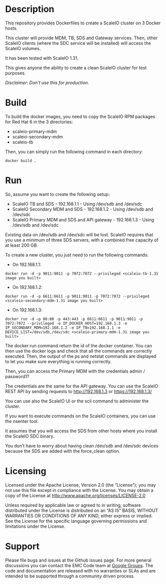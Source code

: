 # Description

This repository provides Dockerfiles to create a ScaleIO cluster on 3 Docker hosts.

This cluster will provide MDM, TB, SDS and Gateway services. Then, other ScaleIO clients (where the SDC service will be installed) will access the ScaleIO volumes.

It has been tested with ScaleIO 1.31.

This gives anyone the ability to create a clean ScaleIO cluster for test purposes.

*Disclaimer: Don't use this for production.*

# Build

To build the docker images, you need to copy the ScaleIO RPM packages for Red Hat 6 in the 3 directories:

- scaleio-primary-mdm
- scaleio-secondary-mdm
- scaleio-tb

Then, you can simply run the following command in each directory:

```
docker build .
```

# Run

So, assume you want to create the following setup:

-	ScaleIO TB and SDS - 192.168.1.1 - Using /dev/sdb and /dev/sdc
-	ScaleIO Secondary MDM and SDS - 192.168.1.2 - Using /dev/sdb and /dev/sdc
-	ScaleIO Primary MDM and SDS and API gateway - 192.168.1.3 - Using /dev/sdb and /dev/sdc

Existing data on /dev/sdb and /dev/sdc will be lost. ScaleIO requires that you use a minimum of three SDS servers, with a combined free capacity of at least 200 GB.

To create a new cluster, you just need to run the following commands:

- On 192.168.1.1:
```
docker run -d -p 9011:9011 -p 7072:7072 --privileged <scaleio-tb-1.31 image you built>
```

-	On 192.168.1.2:
```
docker run -d -p 6611:6611 -p 9011:9011 -p 7072:7072 --privileged <scaleio-secondary-mdm-1.31 image you built>
```

- On 192.168.1.3:
```
docker run -d –p 80:80 -p 443:443 -p 6611:6611 -p 9011:9011 -p 7072:7072 --privileged -e IP_DOCKER_HOST=192.168.1.3 -e IP_SECONDARY_MDM=192.168.1.2 -e IP_TB=192.168.1.1 -e DEVICE_LIST=/dev/sdb,/dev/sdc <scaleio-primary-mdm-1.31 image you built>
```

The docker run command return the id of the docker container. You can then use the docker logs <id> and check that all the commands are correctly executed. Then, the output of the ps and netstat commands are displayed to let you make sure everything is running correctly.

Then, you can access the Primary MDM with the credentials admin / password1?

The credentials are the same for the API gateway. You can use the ScaleIO REST API by sending requests to http://192.168.1.3 or https://192.168.1.3/

You can use also the ScaleIO UI or the scli command to administer the cluster.

If you want to execute commands on the ScaleIO containers, you can use the nsenter tool.

It assumes that you will access the SDS from other hosts where you install the ScaleIO SDC binary.

You don’t have to worry about having clean /dev/sdb and /dev/sdc devices because the SDS are added with the force_clean option.

# Licensing

Licensed under the Apache License, Version 2.0 (the “License”); you may not use this file except in compliance with the License. You may obtain a copy of the License at <http://www.apache.org/licenses/LICENSE-2.0>

Unless required by applicable law or agreed to in writing, software distributed under the License is distributed on an “AS IS” BASIS, WITHOUT WARRANTIES OR CONDITIONS OF ANY KIND, either express or implied. See the License for the specific language governing permissions and limitations under the License.

# Support

Please file bugs and issues at the Github issues page. For more general discussions you can contact the EMC Code team at <a href="https://groups.google.com/forum/#!forum/emccode-users">Google Groups</a>. The code and documentation are released with no warranties or SLAs and are intended to be supported through a community driven process.
